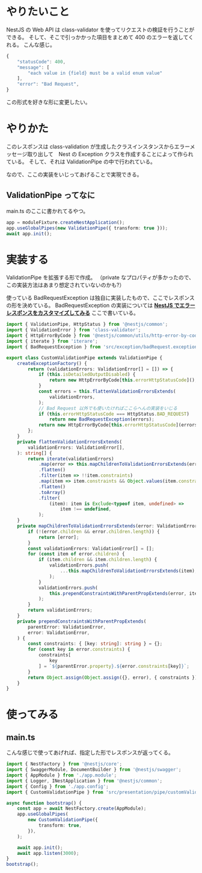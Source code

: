 # やりたいこと

NestJS の Web API は class-validator を使ってリクエストの検証を行うことができる。
そして、そこで引っかかった項目をまとめて 400 のエラーを返してくれる。
こんな感じ。

```ts
{
    "statusCode": 400,
    "message": [
        "each value in {field} must be a valid enum value"
    ],
    "error": "Bad Request",
}
```

この形式を好きな形に変更したい。

# やりかた

このレスポンスは class-validation が生成したクラスインスタンスからエラーメッセージ取り出して　Nest の Exception クラスを作成することによって作られている。
そして、それは ValidationPipe の中で行われている。

なので、ここの実装をいじってあげることで実現できる。

## ValidationPipe ってなに

main.ts のここに書かれてるやつ。

```ts
app = moduleFixture.createNestApplication();
app.useGlobalPipes(new ValidationPipe({ transform: true }));
await app.init();
```

# 実装する

ValidationPipe を拡張する形で作成。
（private なプロパティが多かったので、この実装方法はあまり想定されていないのかも?）

使っている BadRequestException は独自に実装したもので、ここでレスポンスの形を決めている。
BadRequestException の実装については **[NestJS でエラーレスポンスをカスタマイズしてみる](https://qiita.com/tktcorporation/items/936135b551ce555a4626)** ここで書いている。

```ts
import { ValidationPipe, HttpStatus } from '@nestjs/common';
import { ValidationError } from 'class-validator';
import { HttpErrorByCode } from '@nestjs/common/utils/http-error-by-code.util';
import { iterate } from 'iterare';
import { BadRequestException } from 'src/exception/badRequest.exception';

export class CustomValidationPipe extends ValidationPipe {
    createExceptionFactory() {
        return (validationErrors: ValidationError[] = []) => {
            if (this.isDetailedOutputDisabled) {
                return new HttpErrorByCode[this.errorHttpStatusCode]();
            }
            const errors = this.flattenValidationErrorsExtends(
                validationErrors,
            );
            // Bad Request 以外でも使いたければここらへんの実装をいじる
            if (this.errorHttpStatusCode === HttpStatus.BAD_REQUEST)
                return new BadRequestException(errors);
            return new HttpErrorByCode[this.errorHttpStatusCode](errors);
        };
    }
    private flattenValidationErrorsExtends(
        validationErrors: ValidationError[],
    ): string[] {
        return iterate(validationErrors)
            .map(error => this.mapChildrenToValidationErrorsExtends(error))
            .flatten()
            .filter(item => !!item.constraints)
            .map(item => item.constraints && Object.values(item.constraints))
            .flatten()
            .toArray()
            .filter(
                (item): item is Exclude<typeof item, undefined> =>
                    item !== undefined,
            );
    }
    private mapChildrenToValidationErrorsExtends(error: ValidationError) {
        if (!(error.children && error.children.length)) {
            return [error];
        }
        const validationErrors: ValidationError[] = [];
        for (const item of error.children) {
            if (item.children && item.children.length) {
                validationErrors.push(
                    ...this.mapChildrenToValidationErrorsExtends(item),
                );
            }
            validationErrors.push(
                this.prependConstraintsWithParentPropExtends(error, item),
            );
        }
        return validationErrors;
    }
    private prependConstraintsWithParentPropExtends(
        parentError: ValidationError,
        error: ValidationError,
    ) {
        const constraints: { [key: string]: string } = {};
        for (const key in error.constraints) {
            constraints[
                key
            ] = `${parentError.property}.${error.constraints[key]}`;
        }
        return Object.assign(Object.assign({}, error), { constraints });
    }
}
```

# 使ってみる

## main.ts

こんな感じで使ってあげれば、指定した形でレスポンスが返ってくる。

```ts
import { NestFactory } from '@nestjs/core';
import { SwaggerModule, DocumentBuilder } from '@nestjs/swagger';
import { AppModule } from './app.module';
import { Logger, INestApplication } from '@nestjs/common';
import { Config } from './app.config';
import { CustomValidationPipe } from 'src/presentation/pipe/customValidation.pipe';

async function bootstrap() {
    const app = await NestFactory.create(AppModule);
    app.useGlobalPipes(
        new CustomValidationPipe({
            transform: true,
        }),
    );

    await app.init();
    await app.listen(3000);
}
bootstrap();
```

